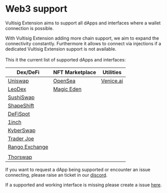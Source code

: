 # Web3 support

Vultisig Extension aims to support all dApps and interfaces where a wallet connection is possible.&#x20;

With Vultisig Extension adding more chain support, we aim to expand the connectivity constantly. Furthermore it allows to connect via injections if a dedicated Vultisig Extension support is not available.\
\
This it the current list of supported dApps and interfaces:

| Dex/DeFi                                                                     | NFT Marketplace                     | Utilities                       |
| ---------------------------------------------------------------------------- | ----------------------------------- | ------------------------------- |
| [Uniswap](https://app.uniswap.org/)                                          | [OpenSea](https://opensea.io/)      | [Venice.ai](https://venice.ai/) |
| [LeoDex](https://leodex.io/)                                                 | [Magic Eden](https://magiceden.io/) |                                 |
| [SushiSwap](https://app.sushi.com/)                                          |                                     |                                 |
| [ShapeShift](https://app.shapeshift.com/)                                    |                                     |                                 |
| [DeFiSpot](https://www.defispot.com/tokens/ETH.ETH?from=BTC.BTC\&to=ETH.ETH) |                                     |                                 |
| [1inch](https://app.1inch.io/)                                               |                                     |                                 |
| [KyberSwap](https://kyberswap.com/)                                          |                                     |                                 |
| [Trader Joe](https://traderjoexyz.com/)                                      |                                     |                                 |
| [Rango Exchange](https://app.rango.exchange/)                                |                                     |                                 |
|                                                                              |                                     |                                 |
| [Thorswap](https://app.thorswap.finance/)                                    |                                     |                                 |







If you want to request a dApp being supported or encounter an issue connecting, please raise an ticket in our [discord](https://discord.gg/c5wZgWa5wn).

If a supported and working interface is missing please create a issue [here](https://github.com/vultisig/docs/issues).
